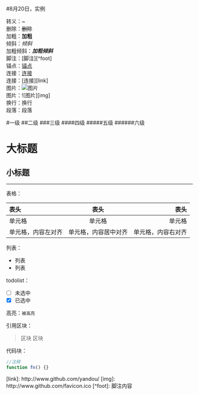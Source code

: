 #8月20日，实例

转义：\~  
删除：~~删除~~  
加粗：**加粗**  
倾斜：*倾斜*  
加粗倾斜：***加粗倾斜***  
脚注：[脚注][^foot]  
锚点：[锚点](#anchor)  
连接：[连接](http://www.github.com/yandou)   
连接：[连接][link]  
图片：![图片](http://www.github.com/favicon.ico)  
图片：![图片][img]  
换行：换行  
段落：段落

#一级
##二级
###三级
####四级
#####五级
######六级

大标题
=
小标题
-

---

表格：  

|表头|表头|表头|
|:---|:---:|---:|
|单元格|单元格|单元格|
|单元格，内容左对齐|单元格，内容居中对齐|单元格，内容右对齐|

列表：  
+ 列表
+ 列表

todolist：  
- [ ] 未选中
- [x] 已选中

高亮：`被高亮`

引用区块：  
> 区块
> 区块

代码块：  
```javascript
//注释
function fn() {}
```


<div id="anchor"></div>
[link]: http://www.github.com/yandou/
[img]: http://www.github.com/favicon.ico
[^foot]: 脚注内容

